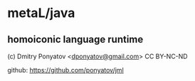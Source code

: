 # metaL/java
## homoiconic language runtime

(c) Dmitry Ponyatov <<dponyatov@gmail.com>> CC BY-NC-ND

github: https://github.com/ponyatov/jml
